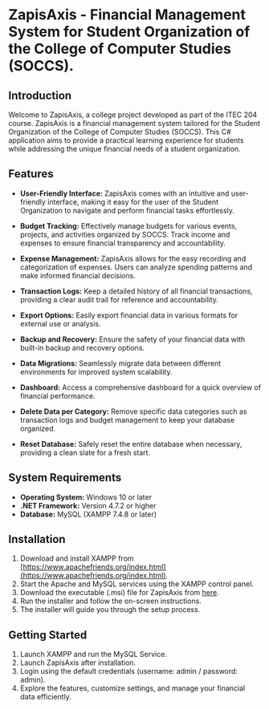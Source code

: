 # ZapisAxis - Financial Management System for Student Organization of the College of Computer Studies (SOCCS).

## Introduction

Welcome to ZapisAxis, a college project developed as part of the ITEC 204 course. ZapisAxis is a financial management system tailored for the Student Organization of the College of Computer Studies (SOCCS). This C# application aims to provide a practical learning experience for students while addressing the unique financial needs of a student organization.

## Features

- **User-Friendly Interface:** ZapisAxis comes with an intuitive and user-friendly interface, making it easy for the user of the Student Organization to navigate and perform financial tasks effortlessly.

- **Budget Tracking:** Effectively manage budgets for various events, projects, and activities organized by SOCCS. Track income and expenses to ensure financial transparency and accountability.

- **Expense Management:** ZapisAxis allows for the easy recording and categorization of expenses. Users can analyze spending patterns and make informed financial decisions.

- **Transaction Logs:** Keep a detailed history of all financial transactions, providing a clear audit trail for reference and accountability.

- **Export Options:** Easily export financial data in various formats for external use or analysis.

- **Backup and Recovery:** Ensure the safety of your financial data with built-in backup and recovery options.

- **Data Migrations:** Seamlessly migrate data between different environments for improved system scalability.

- **Dashboard:** Access a comprehensive dashboard for a quick overview of financial performance.

- **Delete Data per Category:** Remove specific data categories such as transaction logs and budget management to keep your database organized.

- **Reset Database:** Safely reset the entire database when necessary, providing a clean slate for a fresh start.


## System Requirements

- **Operating System:** Windows 10 or later
- **.NET Framework:** Version 4.7.2 or higher
- **Database:** MySQL (XAMPP 7.4.8 or later)

## Installation

1. Download and install XAMPP from [https://www.apachefriends.org/index.html](https://www.apachefriends.org/index.html).
2. Start the Apache and MySQL services using the XAMPP control panel.
3. Download the executable (.msi) file for ZapisAxis from [here](https://github.com/VoxDroid/FMS/releases/tag/v1.2.8R-alpha).
4. Run the installer and follow the on-screen instructions.
5. The installer will guide you through the setup process.

## Getting Started

1. Launch XAMPP and run the MySQL Service.
2. Launch ZapisAxis after installation.
3. Login using the default credentials (username: admin / password: admin).
4. Explore the features, customize settings, and manage your financial data efficiently.

